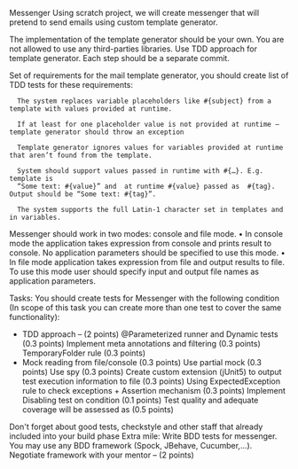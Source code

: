 Messenger
Using scratch project, we will create messenger that will pretend to send emails using custom template generator.

The implementation of the template generator should be your own. You are not allowed to use any third-parties libraries. 
Use TDD approach for template generator. Each step should be a separate commit.

Set of requirements for the mail template generator, you should create list of TDD tests for these requirements:

      The system replaces variable placeholders like #{subject} from a template with values provided at runtime.
      
      If at least for one placeholder value is not provided at runtime – template generator should throw an exception
      
      Template generator ignores values for variables provided at runtime that aren’t found from the template.
      
      System should support values passed in runtime with #{…}. E.g. template is  
      “Some text: #{value}” and  at runtime #{value} passed as  #{tag}. Output should be “Some text: #{tag}”.

      The system supports the full Latin-1 character set in templates and in variables.

Messenger should work in two modes: console and file mode.
•	In console mode the application takes expression from console and prints result to console. No application parameters should be specified to use this mode.
•	In file mode application takes expression from file and output results to file. To use this mode user should specify input and output file names as application parameters.

Tasks:
You should create tests for Messenger with the following condition (In scope of this task you can create more than one test to cover the same functionality):
  + TDD approach – (2 points)
      @Parameterized runner and Dynamic tests (0.3 points)
      Implement meta annotations and filtering (0.3 points)
      TemporaryFolder rule (0.3 points)
  + Mock reading from file/console (0.3 points)
      Use partial mock (0.3 points)
      Use spy (0.3 points)
      Create custom extension (jUnit5) to output test execution information to file (0.3 points)
      Using ExpectedException rule to check exceptions + Assertion mechanism (0.3 points)
      Implement Disabling test on condition (0.1 points)
      Test quality and adequate coverage will be assessed as (0.5 points)

Don't forget about good tests, checkstyle and other staff that already included into your build phase 
Extra mile:
Write BDD tests for messenger. You may use any BDD framework (Spock, JBehave, Cucumber,…). Negotiate framework with your mentor – (2 points)
